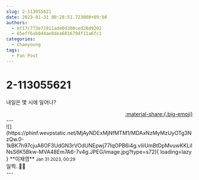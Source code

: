 ```yaml
---
slug: 2-113055621
date: 2023-01-31 00:28:51.723000+09:00
authors:
  - bf17c773e71811ade0d200ced28d9202
  - 65eff6ab044ae8dea6816794f11a6fc1
categories:
  - Chaeyoung
tags:
  - Fan Post
---
```


# 2-113055621

<div class="post-container" markdown="1">
<div class="content-container md-sidebar__scrollwrap" markdown="1">

내일은 몇 시에 일어나?

</div>
</div>

<div style="text-align: right;" markdown="1">
<a href="https://weverse.io/fromis9/fanpost/2-113055621" style="text-align: right;">:material-share:{.big-emoji}</a>
</div>
---

<div class="comments-container md-sidebar__scrollwrap" markdown="1">
<div class="comment" markdown="1">
<div class='id-container' markdown="1">
![](https://phinf.wevpstatic.net/MjAyNDExMjNfMTM1/MDAxNzMyMzUyOTg3NzQw.0-1kBK7h97cjuA6OF3UdGN3rVOdUNEpwj77IqOPB6i4g.vliiUmBtDpMvuwKKLiINsS6K5Bkw-MVA48Em7A6-7v4g.JPEG/image.jpg?type=s72){ loading=lazy }
**<span class="artist">이채영</span>** <small>Jan 31 2023, 00:29</small><br>
</div>
<div class='comment-body' markdown="1">
일찍..🥲🥲
</div>
</div>
</div>
---
